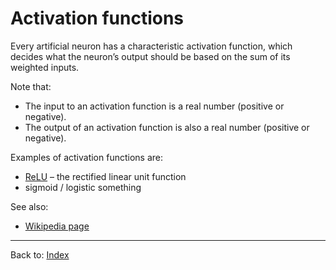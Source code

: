 # Activation functions

Every artificial neuron has a characteristic activation function, which decides what the neuron’s output should be based on the sum of its weighted inputs.

Note that:
- The input to an activation function is a real number (positive or negative).
- The output of an activation function is also a real number (positive or negative).

Examples of activation functions are:
- [ReLU](ReLU.md) – the rectified linear unit function
- sigmoid / logistic something

See also:
- [Wikipedia page](https://en.wikipedia.org/wiki/Activation_function)

----

Back to: [Index](index.md)

